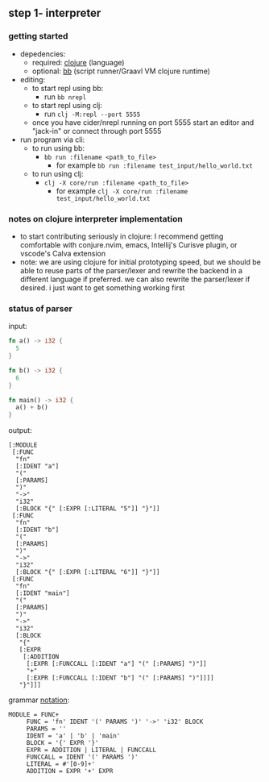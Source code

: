 ## step 1- interpreter

### getting started

* depedencies:
    * required: [clojure](https://clojure.org/guides/install_clojure) (language)
    * optional: [bb](https://babashka.org/) (script runner/Graavl VM clojure runtime)
* editing:
    * to start repl using bb:
        * run `bb nrepl`
    * to start repl using clj:
        * run `clj -M:repl --port 5555`
    * once you have cider/nrepl running on port 5555 start an editor and "jack-in" or connect through port 5555
* run program via cli:
    * to run using bb:
        * `bb run :filename <path_to_file>`
            * for example `bb run :filename test_input/hello_world.txt`
    * to run using clj:
        * `clj -X core/run :filename <path_to_file>`
            * for example `clj -X core/run :filename test_input/hello_world.txt`

### notes on clojure interpreter implementation
* to start contributing seriously in clojure: I recommend getting comfortable with conjure.nvim, emacs, Intellij's Curisve plugin, or vscode's Calva extension
* note: we are using clojure for initial prototyping speed, but we should be able to reuse parts of the parser/lexer and rewrite the backend in a different language if preferred. we can also rewrite the parser/lexer if desired. i just want to get something working first

### status of parser

input:
```rs
fn a() -> i32 {
  5
}

fn b() -> i32 {
  6
}

fn main() -> i32 {
  a() + b()
}
```

output:
```edn
[:MODULE
 [:FUNC
  "fn"
  [:IDENT "a"]
  "("
  [:PARAMS]
  ")"
  "->"
  "i32"
  [:BLOCK "{" [:EXPR [:LITERAL "5"]] "}"]]
 [:FUNC
  "fn"
  [:IDENT "b"]
  "("
  [:PARAMS]
  ")"
  "->"
  "i32"
  [:BLOCK "{" [:EXPR [:LITERAL "6"]] "}"]]
 [:FUNC
  "fn"
  [:IDENT "main"]
  "("
  [:PARAMS]
  ")"
  "->"
  "i32"
  [:BLOCK
   "{"
   [:EXPR
    [:ADDITION
     [:EXPR [:FUNCCALL [:IDENT "a"] "(" [:PARAMS] ")"]]
     "+"
     [:EXPR [:FUNCCALL [:IDENT "b"] "(" [:PARAMS] ")"]]]]
   "}"]]]
```

grammar [notation](https://github.com/Engelberg/instaparse/tree/master#notation):
```
MODULE = FUNC+
     FUNC = 'fn' IDENT '(' PARAMS ')' '->' 'i32' BLOCK
     PARAMS = ''
     IDENT = 'a' | 'b' | 'main'
     BLOCK = '{' EXPR '}'
     EXPR = ADDITION | LITERAL | FUNCCALL
     FUNCCALL = IDENT '(' PARAMS ')'
     LITERAL = #'[0-9]+'
     ADDITION = EXPR '+' EXPR
```

